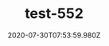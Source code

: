 ---
title: test-552
date: 2020-07-30T07:53:59.980Z
banner_subcontent: asdfsf
category: Guides & Toolkits
focus: Assessment of organisational approach
role: CEO or leadership
organisation_size: Medium (50-249 employees)
industry: Environment & agriculture
content: Lorem ipsum dolor sit amet, consectetur adipiscing elit, sed do eiusmod tempor incididunt ut labore et dolore magna aliqua. Ut enim ad minim veniam, quis nostrud exercitation ullamco laboris nisi ut aliquip ex ea commodo consequat. Duis aute irure dolor in reprehenderit in voluptate velit esse cillum dolore eu fugiat nulla pariatur. Excepteur sint occaecat cupidatat non proident, sunt in culpa qui officia deserunt mollit anim id est laborum.
---